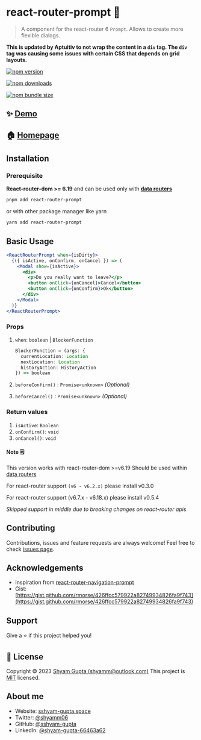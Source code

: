 # react-router-prompt 🚨

> A component for the react-router 6 `Prompt`. Allows to create more flexible dialogs.

**This is updated by Aptuitiv to not wrap the content in a `div` tag. The `div` tag was causing some issues with certain CSS that depends on grid layouts.**

[![npm version](https://img.shields.io/npm/v/react-router-prompt.svg)](https://www.npmjs.com/package/react-router-prompt)

[![npm downloads](https://img.shields.io/npm/dw/react-router-prompt.svg)](https://www.npmjs.com/package/react-router-prompt)

[![npm bundle size](https://img.shields.io/bundlephobia/minzip/react-router-prompt)](https://www.npmjs.com/package/react-router-prompt)

## ✨ [Demo](https://codesandbox.io/s/react-router-prompt-example-react-router-6-7-y9ug7z?file=/src/App.js)

## 🏠 [Homepage](https://github.com/sshyam-gupta/react-router-prompt#readme)

## Installation

### Prerequisite

**React-router-dom >= 6.19** and can be used only with [**data routers**](https://reactrouter.com/en/6.8.1/routers/picking-a-router#using-v64-data-apis)

```bash
pnpm add react-router-prompt
```

or with other package manager like yarn

```bash
yarn add react-router-prompt
```

## Basic Usage

```jsx
<ReactRouterPrompt when={isDirty}>
  {({ isActive, onConfirm, onCancel }) => (
    <Modal show={isActive}>
      <div>
        <p>Do you really want to leave?</p>
        <button onClick={onCancel}>Cancel</button>
        <button onClick={onConfirm}>Ok</button>
      </div>
    </Modal>
  )}
</ReactRouterPrompt>
```

### Props

1. `when`: `boolean` | `BlockerFunction`

   ```ts
   BlockerFunction = (args: {
     currentLocation: Location
     nextLocation: Location
     historyAction: HistoryAction
   }) => boolean
   ```

2. `beforeConfirm()` : `Promise<unknown>` _(Optional)_

3. `beforeCancel()` : `Promise<unknown>` _(Optional)_

### Return values

1. `isActive`: `Boolean`
2. `onConfirm()`: `void`
3. `onCancel()`: `void`

#### Note 🗒️

This version works with react-router-dom >=v6.19
Should be used within [data routers](https://reactrouter.com/en/6.8.1/routers/picking-a-router#using-v64-data-apis)

For react-router support `(v6 - v6.2.x)` please install v0.3.0

For react-router support (v6.7.x - v6.18.x) please install v0.5.4

_Skipped support in middle due to breaking changes on react-router apis_

## Contributing

Contributions, issues and feature requests are always welcome!
Feel free to check [issues page](https://github.com/sshyam-gupta/react-router-prompt/issues).

## Acknowledgements

- Inspiration from [react-router-navigation-prompt](https://www.npmjs.com/package/react-router-navigation-prompt)
- Gist: [https://gist.github.com/rmorse/426ffcc579922a82749934826fa9f743](https://gist.github.com/rmorse/426ffcc579922a82749934826fa9f743)

## Support

Give a ⭐️ if this project helped you!

## 📝 License

Copyright © 2023 [Shyam Gupta (shyamm@outlook.com)](https://github.com/sshyam-gupta)
This project is [MIT](https://github.com/sshyam-gupta/react-router-prompt/blob/main/LICENSE) licensed.

## About me

- Website: [sshyam-gupta.space](https://sshyam-gupta.space/)
- Twitter: [@shyamm06](https://twitter.com/shyamm06)
- GitHub: [@sshyam-gupta](https://github.com/sshyam-gupta)
- LinkedIn: [@shyam-gupta-66463a62](https://linkedin.com/in/https://www.linkedin.com/in/shyam-gupta-66463a62/)
